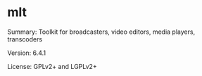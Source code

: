 #           mlt
 
Summary:        Toolkit for broadcasters, video editors, media players, transcoders
 
Version:        6.4.1
 
License: 	GPLv2+ and LGPLv2+
 
